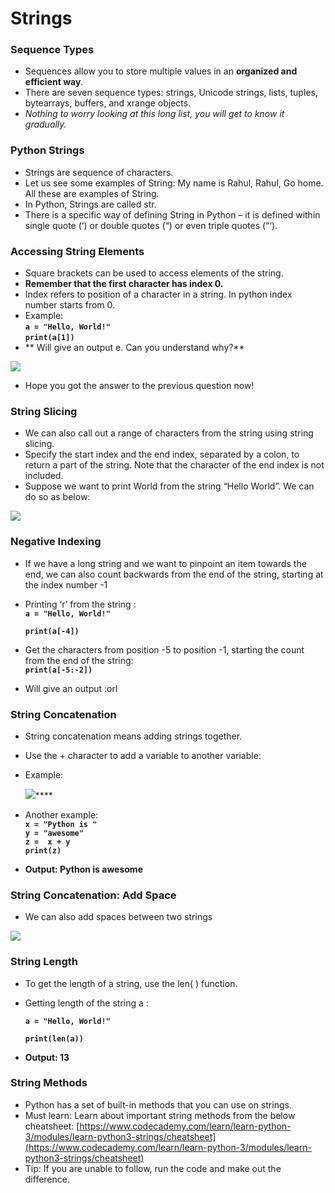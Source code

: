 # Strings

### Sequence Types

* Sequences allow you to store multiple values in an **organized and efficient way**. 
* There are seven sequence types: strings, Unicode strings, lists, tuples, bytearrays, buffers, and xrange objects. 
* _Nothing to worry looking at this long list, you will get to know it gradually._

### Python Strings

* Strings are sequence of characters. 
* Let us see some examples of String: My name is Rahul, Rahul, Go home. All these are examples of String. 
* In Python, Strings are called str. 
* There is a specific way of defining String in Python – it is defined within single quote (‘) or double quotes (“) or even triple quotes (“‘). 

### Accessing String Elements

* Square brackets can be used to access elements of the string.
* **Remember that the first character has index 0.**
* Index refers to position of a character in a string. In python index number starts from 0.
* Example: \
  **`a = "Hello, World!"`**\
  **`print(a[1])`**
* ** Will give an output e. Can you understand why?**

![](https://lh5.googleusercontent.com/c1mE3QqOIu6tDGHVRxGW_vhmNgTywCuMij-ZzFBGrXrUxvI1PYMGeWGssS3n\_4PqTqcnnkx3oPCs2feWKRFWfMLFXLdu4HgxArUdXSXKr5Sndy5IR98bWNYg8hHPk1ZzzYDnCXR\_28U=s0)

* Hope you got the answer to the previous question now!

### String Slicing

* We can also call out a range of characters from the string using string slicing.
* Specify the start index and the end index, separated by a colon, to return a part of the string. Note that the character of the end index is not included.
* Suppose we want to print World from the string “Hello World”. We can do so as below:

![](https://lh5.googleusercontent.com/FQ_wXPLtEywN822BAg7TZrwUAjFvc3jjzPqi8q-3oHY1Myqzt_d\_8wUwy1qA0xX0OScYUa7Ga9NjRmrPXoSnabFDphZlnNbuyzbg6TlI7fzN9tDdZ8i5AClPRpZxIqokDSqchtMIS5s=s0)

### Negative Indexing

* If we have a long string and we want to pinpoint an item towards the end, we can also count backwards from the end of the string, starting at the index number -1
*   Printing ‘r’ from the string :\
    **`a = "Hello, World!"`**

    **`print(a[-4])`**
* Get the characters from position -5 to position -1, starting the count from the end of the string: \
  **`print(a[-5:-2])`**
* Will give an output :orl

### String Concatenation

* String concatenation means adding strings together.
* Use the + character to add a variable to another variable:
*   Example:

    ![](https://lh3.googleusercontent.com/QQiTc8tB8Vv-06Sk1czxk6Eu-glX9TCQkyWvjSRvu2Xq-clUSUh-4RCy7aypa6kyhnFvK8lhsiCE0nLRWF4CbIgULdCwBR13CY2kCRhoGZJVqqw2q-qc7ipb7AJRsRvElHxrCMVQU60=s0)****
* Another example:\
  **`x = "Python is "`**\
  **`y = "awesome"`**\
  **`z =  x + y`**\
  **`print(z)`**
* **Output: Python is awesome**

### String Concatenation: Add Space

* We can also add spaces between two strings

![](https://lh6.googleusercontent.com/RfPVFKHFAPvXS8jB9oQRSwTskU-j2JbaOiOMFmrhNWPRI55gqUGJCqrdWQHC07OFHmo7uy0C2XtzTi39rfs-qoQ0ezcWfb4HEKKY_K0zKDNySXq1jUJ_Tx5s5P96Llkyx5b3mCcvf2E=s0)

### String Length

* To get the length of a string, use the len( ) function.
*   Getting length of the string a :

    **`a = "Hello, World!"`**

    **`print(len(a))`**
* **Output: 13**

### **String Methods**

* Python has a set of built-in methods that you can use on strings.
* Must learn: Learn about important string methods from the below cheatsheet: [https://www.codecademy.com/learn/learn-python-3/modules/learn-python3-strings/cheatsheet](https://www.codecademy.com/learn/learn-python-3/modules/learn-python3-strings/cheatsheet) 
* Tip: If you are unable to follow, run the code and make out the difference.
